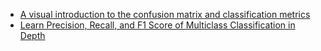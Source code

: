 
- [A visual introduction to the confusion matrix and classification metrics](https://towardsdatascience.com/all-mushrooms-are-edible-but-some-only-once-aed96aa3b9cf)
- [Learn Precision, Recall, and F1 Score of Multiclass Classification in Depth](https://towardsdatascience.com/precision-recall-and-f1-score-of-multiclass-classification-learn-in-depth-6c194b217629)
